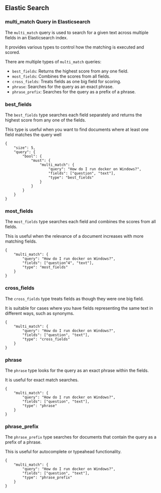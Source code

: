 ## Elastic Search

### multi_match Query in Elasticsearch

The `multi_match` query is used to search for a given text across multiple fields in an Elasticsearch index.

It provides various types to control how the matching is executed and scored.

There are multiple types of `multi_match` queries:

- `best_fields`: Returns the highest score from any one field.
- `most_fields`: Combines the scores from all fields.
- `cross_fields`: Treats fields as one big field for scoring.
- `phrase`: Searches for the query as an exact phrase.
- `phrase_prefix`: Searches for the query as a prefix of a phrase.

### best_fields

The ```best_fields``` type searches each field separately and returns the highest score from any one of the fields.

This type is useful when you want to find documents where at least one field matches the query well

```
{
    "size": 5,
    "query": {
        "bool": {
            "must": {
                "multi_match": {
                    "query": "How do I run docker on Windows?",
                    "fields": ["question", "text"],
                    "type": "best_fields"
                }
            }
        }
    }
}
```


### most_fields

The ```most_fields``` type searches each field and combines the scores from all fields.

This is useful when the relevance of a document increases with more matching fields.
```
{
    "multi_match": {
        "query": "How do I run docker on Windows?",
        "fields": ["question^4", "text"],
        "type": "most_fields"
    }
}
```

### cross_fields

The ```cross_fields``` type treats fields as though they were one big field.

It is suitable for cases where you have fields representing the same text in different ways, such as synonyms.

```
{
    "multi_match": {
        "query": "How do I run docker on Windows?",
        "fields": ["question", "text"],
        "type": "cross_fields"
    }
}
```

### phrase

The ```phrase``` type looks for the query as an exact phrase within the fields.

It is useful for exact match searches.
```
{
    "multi_match": {
        "query": "How do I run docker on Windows?",
        "fields": ["question", "text"],
        "type": "phrase"
    }
}
```

### phrase_prefix

The ```phrase_prefix``` type searches for documents that contain the query as a prefix of a phrase.

This is useful for autocomplete or typeahead functionality.
```
{
    "multi_match": {
        "query": "How do I run docker on Windows?",
        "fields": ["question", "text"],
        "type": "phrase_prefix"
    }
}
```